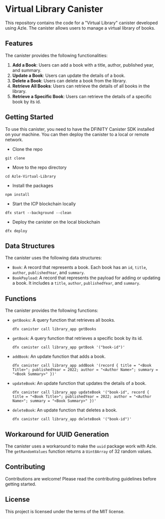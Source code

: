 # Virtual Library Canister

This repository contains the code for a "Virtual Library" canister developed using Azle. The canister allows users to manage a virtual library of books.

## Features

The canister provides the following functionalities:

1. **Add a Book**: Users can add a book with a title, author, published year, and summary.
2. **Update a Book**: Users can update the details of a book.
3. **Delete a Book**: Users can delete a book from the library.
4. **Retrieve All Books**: Users can retrieve the details of all books in the library.
5. **Retrieve a Specific Book**: Users can retrieve the details of a specific book by its id.

## Getting Started

To use this canister, you need to have the DFINITY Canister SDK installed on your machine. You can then deploy the canister to a local or remote network.

- Clone the repo

 ```
 git clone 
 ```

- Move to the repo directory

 ```
 cd Azle-Virtual-Library
 ```

- Install the packages

 ```
 npm install
 ```

- Start the ICP blockchain locally

 ```
 dfx start --background --clean
 ```

- Deploy the canister on the local blockchain

 ```
 dfx deploy
 ```

## Data Structures

The canister uses the following data structures:

- `Book`: A record that represents a book. Each book has an `id`, `title`, `author`, `publishedYear`, and `summary`.
- `BookPayload`: A record that represents the payload for adding or updating a book. It includes a `title`, `author`, `publishedYear`, and `summary`.

## Functions

The canister provides the following functions:

- `getBooks`: A query function that retrieves all books.
 
  ```
  dfx canister call library_app getBooks
  ```
  
- `getBook`: A query function that retrieves a specific book by its id.

  ```
  dfx canister call library_app getBook '("book-id")'
  ```
  
- `addBook`: An update function that adds a book.

  ```
  dfx canister call library_app addBook '(record { title = "<Book Title>"; publishedYear = 2022; author = "<Author Name>"; summary = "<Book Summary>" })'
  ```
  
- `updateBook`: An update function that updates the details of a book.

  ```
  dfx canister call library_app updateBook '("book-id", record { title = "<Book Title>"; publishedYear = 2022; author = "<Author Name>"; summary = "<Book Summary>" })'
  ```
  
- `deleteBook`: An update function that deletes a book.

  ```
  dfx canister call library_app deleteBook '("book-id")'
  ```

## Workaround for UUID Generation

The canister uses a workaround to make the `uuid` package work with Azle. The `getRandomValues` function returns a `Uint8Array` of 32 random values.

## Contributing

Contributions are welcome! Please read the contributing guidelines before getting started.

## License

This project is licensed under the terms of the MIT license.
